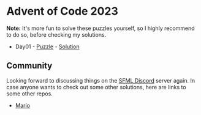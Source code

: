 # Advent of Code 2023

**Note:** It's more fun to solve these puzzles yourself, so I highly recommend to do so, before checking my solutions.

- Day01 - [Puzzle](https://adventofcode.com/2023/day/1) - [Solution](Day01/)

## Community

Looking forward to discussing things on the [SFML Discord](https://discord.gg/nr4X7Fh) server again.
In case anyone wants to check out some other solutions, here are links to some other repos.

- [Mario](https://github.com/MarioLiebisch/Advent-of-Code-2023)
